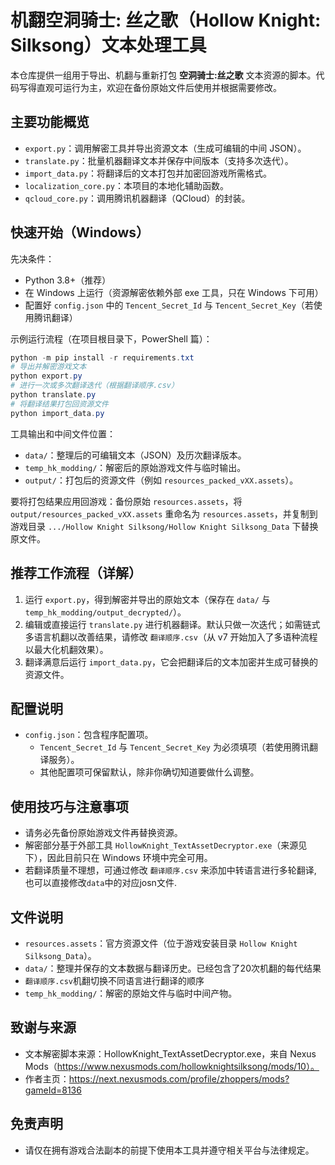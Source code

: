 # 机翻空洞骑士: 丝之歌（Hollow Knight: Silksong）文本处理工具

本仓库提供一组用于导出、机翻与重新打包 **空洞骑士:丝之歌** 文本资源的脚本。代码写得直观可运行为主，欢迎在备份原始文件后使用并根据需要修改。

## 主要功能概览
- `export.py`：调用解密工具并导出资源文本（生成可编辑的中间 JSON）。
- `translate.py`：批量机器翻译文本并保存中间版本（支持多次迭代）。
- `import_data.py`：将翻译后的文本打包并加密回游戏所需格式。
- `localization_core.py`：本项目的本地化辅助函数。
- `qcloud_core.py`：调用腾讯机器翻译（QCloud）的封装。

## 快速开始（Windows）
先决条件：
- Python 3.8+（推荐）
- 在 Windows 上运行（资源解密依赖外部 exe 工具，只在 Windows 下可用）
- 配置好 `config.json` 中的 `Tencent_Secret_Id` 与 `Tencent_Secret_Key`（若使用腾讯翻译）

示例运行流程（在项目根目录下，PowerShell 篇）：

```powershell
python -m pip install -r requirements.txt
# 导出并解密游戏文本
python export.py
# 进行一次或多次翻译迭代（根据翻译顺序.csv）
python translate.py
# 将翻译结果打包回资源文件
python import_data.py
```

工具输出和中间文件位置：
- `data/`：整理后的可编辑文本（JSON）及历次翻译版本。
- `temp_hk_modding/`：解密后的原始游戏文件与临时输出。
- `output/`：打包后的资源文件（例如 `resources_packed_vXX.assets`）。

要将打包结果应用回游戏：备份原始 `resources.assets`，将 `output/resources_packed_vXX.assets` 重命名为 `resources.assets`，并复制到游戏目录 `.../Hollow Knight Silksong/Hollow Knight Silksong_Data` 下替换原文件。

## 推荐工作流程（详解）
1. 运行 `export.py`，得到解密并导出的原始文本（保存在 `data/` 与 `temp_hk_modding/output_decrypted/`）。
2. 编辑或直接运行 `translate.py` 进行机器翻译。默认只做一次迭代；如需链式多语言机翻以改善结果，请修改 `翻译顺序.csv`（从 v7 开始加入了多语种流程以最大化机翻效果）。
3. 翻译满意后运行 `import_data.py`，它会把翻译后的文本加密并生成可替换的资源文件。

## 配置说明
- `config.json`：包含程序配置项。
	- `Tencent_Secret_Id` 与 `Tencent_Secret_Key` 为必须填项（若使用腾讯翻译服务）。
	- 其他配置项可保留默认，除非你确切知道要做什么调整。

## 使用技巧与注意事项
- 请务必先备份原始游戏文件再替换资源。
- 解密部分基于外部工具 `HollowKnight_TextAssetDecryptor.exe`（来源见下），因此目前只在 Windows 环境中完全可用。
- 若翻译质量不理想，可通过修改 `翻译顺序.csv` 来添加中转语言进行多轮翻译, 也可以直接修改`data`中的对应josn文件.

## 文件说明
- `resources.assets`：官方资源文件（位于游戏安装目录 `Hollow Knight Silksong_Data`）。
- `data/`：整理并保存的文本数据与翻译历史。已经包含了20次机翻的每代结果
- `翻译顺序.csv`机翻切换不同语言进行翻译的顺序
- `temp_hk_modding/`：解密的原始文件与临时中间产物。

## 致谢与来源
- 文本解密脚本来源：HollowKnight_TextAssetDecryptor.exe，来自 Nexus Mods（https://www.nexusmods.com/hollowknightsilksong/mods/10）。
- 作者主页：https://next.nexusmods.com/profile/zhoppers/mods?gameId=8136

## 免责声明
- 请仅在拥有游戏合法副本的前提下使用本工具并遵守相关平台与法律规定。

<!-- ## 联系与贡献 -->

<!-- 欢迎提交 issue 或 pull request 来改进。若你有更好的翻译流程、脚本优化或自动化建议，欢迎贡献。 -->
